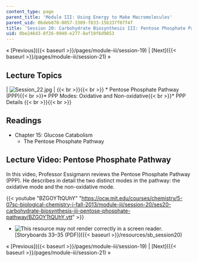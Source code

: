```yaml
---
content_type: page
parent_title: 'Module III: Using Energy to Make Macromolecules'
parent_uid: 0bdeb870-0057-3309-f833-15b337f07f4f
title: 'Session 20: Carbohydrate Biosynthesis III: Pentose Phosphate Pathway'
uid: 0be246d3-8f26-0940-e277-8af19f6d9853
---
```


« [Previous]({{< baseurl >}}/pages/module-iii/session-19) | [Next]({{< baseurl >}}/pages/module-iii/session-21) »

Lecture Topics
--------------

| ![Session_22.jpg](BASEURL_PLACEHOLDER/resources/session_22) |  {{< br >}}{{< br >}} *   Pentose Phosphate Pathway (PPP){{< br >}}*   PPP Modes: Oxidative and Non-oxidative{{< br >}}*   PPP Details {{< br >}}{{< br >}}  

Readings
--------

*   Chapter 15: Glucose Catabolism
    *   The Pentose Phosphate Pathway

Lecture Video: Pentose Phosphate Pathway
----------------------------------------

In this video, Professor Essigmann reviews the Pentose Phosphate Pathway (PPP). He describes in detail the two distinct modes in the pathway: the oxidative mode and the non-oxidative mode.

{{< youtube "BZGOYTtQUhY" "https://ocw.mit.edu/courses/chemistry/5-07sc-biological-chemistry-i-fall-2013/module-iii/session-20/ses20-carbohydrate-biosynthesis-iii-pentose-phosphate-pathway/BZGOYTtQUhY.vtt" >}}

*   ![This resource may not render correctly in a screen reader.](/images/inacessible.gif)[Storyboards 33–35 (PDF)]({{< baseurl >}}/resources/sb_session20)

« [Previous]({{< baseurl >}}/pages/module-iii/session-19) | [Next]({{< baseurl >}}/pages/module-iii/session-21) »